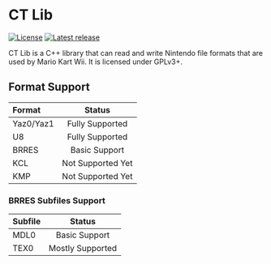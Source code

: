 # CT Lib

[![License](https://img.shields.io/github/license/narahiero/CTLib)](https://github.com/narahiero/CTLib/blob/master/License.txt)
[![Latest release](https://img.shields.io/github/v/release/narahiero/CTLib?include_prereleases)](https://github.com/narahiero/CTLib/releases)

CT Lib is a C++ library that can read and write Nintendo file formats that are
used by Mario Kart Wii. It is licensed under GPLv3+.

## Format Support

| **Format**      | **Status**         |
|:--------------- |:------------------:|
| Yaz0/Yaz1       | Fully Supported    |
| U8              | Fully Supported    |
| BRRES           | Basic Support      |
| KCL             | Not Supported Yet  |
| KMP             | Not Supported Yet  |

### BRRES Subfiles Support

| **Subfile**     | **Status**         |
|:--------------- |:------------------:|
| MDL0            | Basic Support      |
| TEX0            | Mostly Supported   |
